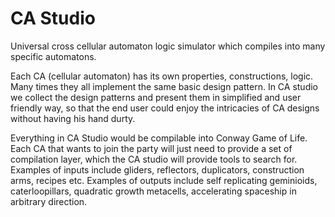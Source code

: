 # CA Studio
Universal cross cellular automaton logic simulator which compiles into many specific automatons. 

Each CA (cellular automaton) has its own properties, constructions, logic. Many times they all implement the same basic design pattern. In CA studio we collect the design patterns and present them in simplified and user friendly way, so that the end user could enjoy the intricacies of CA designs without having his hand durty. 

Everything in CA Studio would be compilable into Conway Game of Life. Each CA that wants to join the party will just need to provide a set of compilation layer, which the CA studio will provide tools to search for. Examples of inputs include gliders, reflectors, duplicators, construction arms, recipes etc. Examples of outputs include self replicating geminioids, caterloopillars, quadratic growth metacells, accelerating spaceship in arbitrary direction. 

